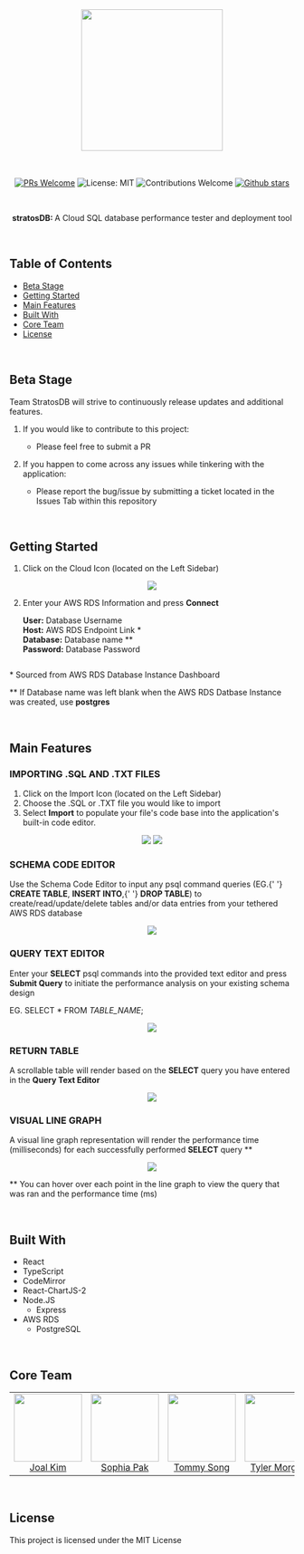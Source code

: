 <div align="center">

<img src="./client/assets/images/stratosdb_logo_black.png" width=250px>

<br>

<br>

<br>

[![PRs Welcome](https://img.shields.io/badge/PRs-welcome-brightgreen.svg)](https://github.com/oslabs-beta/StratosDB)
![License: MIT](https://img.shields.io/badge/License-MIT-orange.svg)
![Contributions Welcome](https://img.shields.io/badge/Contributions-welcome-blue.svg)
[![Github stars](https://img.shields.io/github/stars/oslabs-beta/StratosDB?style=social)](https://github.com/oslabs-beta/StratosDB)

<br>

<p><b>stratosDB: </b>A Cloud SQL database performance tester and deployment tool</p>

</div>

<br>

## Table of Contents

- <a href="https://github.com/oslabs-beta/StratosDB#beta-stage">Beta Stage</a>
- <a href="https://github.com/oslabs-beta/StratosDB#getting-started">Getting Started</a>
- <a href="https://github.com/oslabs-beta/StratosDB#main-features">Main Features</a>
- <a href="https://github.com/oslabs-beta/StratosDB#built-with">Built With</a>
- <a href="https://github.com/oslabs-beta/StratosDB#core-team">Core Team</a>
- <a href="https://github.com/oslabs-beta/StratosDB#license">License</a>

<br>

## Beta Stage

Team StratosDB will strive to continuously release updates and additional features.

1. If you would like to contribute to this project:

   - Please feel free to submit a PR

2. If you happen to come across any issues while tinkering with the application:
   - Please report the bug/issue by submitting a ticket located in the Issues Tab within this repository

<br>

## Getting Started

1. Click on the Cloud Icon (located on the Left Sidebar)
<center>
	<img
		src="./client/assets/images/info-modal-cloud-icon.png"
	/>
</center>

2. Enter your AWS RDS Information and press <strong>Connect</strong>

   <strong>User:</strong> Database Username
   <br />
   <strong>Host:</strong> AWS RDS Endpoint Link \*
   <br />
   <strong>Database:</strong> Database name \*\*
   <br />
   <strong>Password:</strong> Database Password

<center>
	<img
		src="./client/assets/images/info-modal-cloud-modal.png"
		alt=""
	/>
</center>

\* Sourced from AWS RDS Database Instance Dashboard

\*\* If Database name was left blank when the AWS RDS Datbase Instance was created, use <strong>postgres</strong>

<br>

## Main Features

### IMPORTING .SQL AND .TXT FILES

1.  Click on the Import Icon (located on the Left Sidebar)
2.  Choose the .SQL or .TXT file you would like to import
3.  Select <strong>Import</strong> to populate your file's code base into the application's built-in code editor.

<center>
<img
	src="./client/assets/images/info-modal-upload-icon.png"
/>
	<img
		src="./client/assets/images/info-modal-upload-modal.png"
	/>
</center>

### SCHEMA CODE EDITOR

Use the Schema Code Editor to input any psql command queries (EG.{' '}
<strong>CREATE TABLE</strong>, <strong>INSERT INTO</strong>,{' '}
<strong>DROP TABLE</strong>) to create/read/update/delete tables
and/or data entries from your tethered AWS RDS database

<center>
	<img
		src="./client/assets/images/info-modal-code-editor.png"
	/>
</center>

### QUERY TEXT EDITOR

Enter your <strong>SELECT</strong> psql commands into the provided
text editor and press <strong>Submit Query</strong> to initiate the
performance analysis on your existing schema design

EG. SELECT \* FROM <em>TABLE_NAME</em>;

<center>
<img
	src="./client/assets/images/info-modal-query-text-area.png"
/>
</center>

### RETURN TABLE

A scrollable table will render based on the <strong>SELECT</strong> query you have entered in the <strong>Query Text Editor</strong>

<center>
<img
	src="./client/assets/images/info-modal-returned-table.png"
/>
</center>

### VISUAL LINE GRAPH

A visual line graph representation will render the performance time
(milliseconds) for each successfully performed <strong>SELECT</strong> query \*\*

<center>
	<img
		src="./client/assets/images/info-modal-line-graph.png"
	/>
</center>

\*\* You can hover over each point in the line graph to view the query
that was ran and the performance time (ms)

<br>

## Built With

- React
- TypeScript
- CodeMirror
- React-ChartJS-2
- Node.JS
  - Express
- AWS RDS
  - PostgreSQL

<br>

## Core Team

<div align="center">
<table>
<tr>
<td align="center">
<a href="https://github.com/joalk"><img src="./client/assets/images/joalk.png" width="120px"/></a>
<br>
<a href="https://github.com/joalk">Joal Kim</a>
</td>
<td align="center">
<a href="https://github.com/sophiapak"><img src="./client/assets/images/sophiapak.png" width="120px"/></a>
<br>
<a href="https://github.com/sophiapak">Sophia Pak</a>
</td>
<td align="center">
<a href="https://github.com/tysong24"><img src="./client/assets/images/tysong24.png" width="120px"/></a>
<br>
<a href="https://github.com/tysong24">Tommy Song</a>
</td>
<td align="center">
<a href="https://github.com/morgan562"><img src="./client/assets/images/morgan562.png" width="120px"/></a>
<br>
<a href="https://github.com/morgan562">Tyler Morgan</a>
</td>
</tr>
</table>
</div>

<br>

## License

This project is licensed under the MIT License

